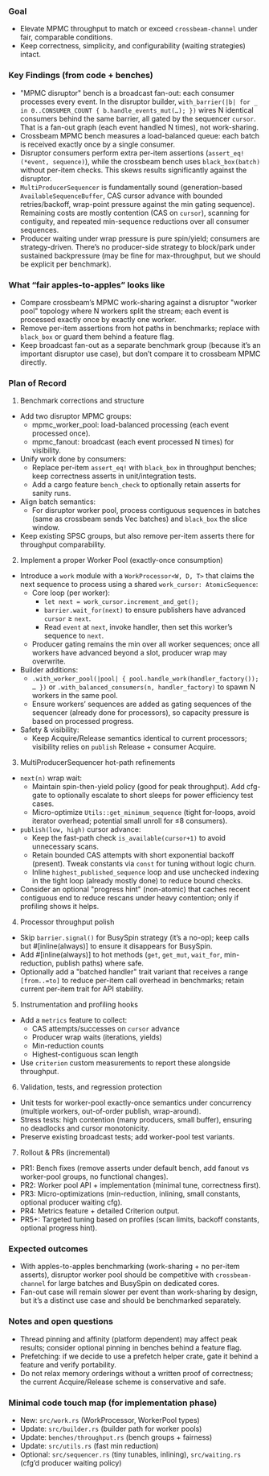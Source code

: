 ### Goal

- Elevate MPMC throughput to match or exceed `crossbeam-channel` under fair, comparable conditions.
- Keep correctness, simplicity, and configurability (waiting strategies) intact.

### Key Findings (from code + benches)

- "MPMC disruptor" bench is a broadcast fan-out: each consumer processes every event. In the disruptor builder, `with_barrier(|b| for _ in 0..CONSUMER_COUNT { b.handle_events_mut(…); })` wires N identical consumers behind the same barrier, all gated by the sequencer `cursor`. That is a fan-out graph (each event handled N times), not work-sharing.
- Crossbeam MPMC bench measures a load-balanced queue: each batch is received exactly once by a single consumer.
- Disruptor consumers perform extra per-item assertions (`assert_eq!(*event, sequence)`), while the crossbeam bench uses `black_box(batch)` without per-item checks. This skews results significantly against the disruptor.
- `MultiProducerSequencer` is fundamentally sound (generation-based `AvailableSequenceBuffer`, CAS cursor advance with bounded retries/backoff, wrap-point pressure against the min gating sequence). Remaining costs are mostly contention (CAS on `cursor`), scanning for contiguity, and repeated min-sequence reductions over all consumer sequences.
- Producer waiting under wrap pressure is pure spin/yield; consumers are strategy-driven. There’s no producer-side strategy to block/park under sustained backpressure (may be fine for max-throughput, but we should be explicit per benchmark).

### What “fair apples-to-apples” looks like

- Compare crossbeam’s MPMC work-sharing against a disruptor "worker pool" topology where N workers split the stream; each event is processed exactly once by exactly one worker.
- Remove per-item assertions from hot paths in benchmarks; replace with `black_box` or guard them behind a feature flag.
- Keep broadcast fan-out as a separate benchmark group (because it’s an important disruptor use case), but don’t compare it to crossbeam MPMC directly.

### Plan of Record

1. Benchmark corrections and structure

- Add two disruptor MPMC groups:
  - mpmc_worker_pool: load-balanced processing (each event processed once).
  - mpmc_fanout: broadcast (each event processed N times) for visibility.
- Unify work done by consumers:
  - Replace per-item `assert_eq!` with `black_box` in throughput benches; keep correctness asserts in unit/integration tests.
  - Add a cargo feature `bench_check` to optionally retain asserts for sanity runs.
- Align batch semantics:
  - For disruptor worker pool, process contiguous sequences in batches (same as crossbeam sends Vec batches) and `black_box` the slice window.
- Keep existing SPSC groups, but also remove per-item asserts there for throughput comparability.

2. Implement a proper Worker Pool (exactly-once consumption)

- Introduce a `work` module with a `WorkProcessor<W, D, T>` that claims the next sequence to process using a shared `work_cursor: AtomicSequence`:
  - Core loop (per worker):
    - `let next = work_cursor.increment_and_get();`
    - `barrier.wait_for(next)` to ensure publishers have advanced `cursor` ≥ `next`.
    - Read `event` at `next`, invoke handler, then set this worker’s sequence to `next`.
  - Producer gating remains the min over all worker sequences; once all workers have advanced beyond a slot, producer wrap may overwrite.
- Builder additions:
  - `.with_worker_pool(|pool| { pool.handle_work(handler_factory()); … })` or `.with_balanced_consumers(n, handler_factory)` to spawn N workers in the same pool.
  - Ensure workers’ sequences are added as gating sequences of the sequencer (already done for processors), so capacity pressure is based on processed progress.
- Safety & visibility:
  - Keep Acquire/Release semantics identical to current processors; visibility relies on `publish` Release + consumer Acquire.

3. MultiProducerSequencer hot-path refinements

- `next(n)` wrap wait:
  - Maintain spin-then-yield policy (good for peak throughput). Add cfg-gate to optionally escalate to short sleeps for power efficiency test cases.
  - Micro-optimize `Utils::get_minimum_sequence` (tight for-loops, avoid iterator overhead; potential small unroll for ≤8 consumers).
- `publish(low, high)` cursor advance:
  - Keep the fast-path check `is_available(cursor+1)` to avoid unnecessary scans.
  - Retain bounded CAS attempts with short exponential backoff (present). Tweak constants via `const` for tuning without logic churn.
  - Inline `highest_published_sequence` loop and use unchecked indexing in the tight loop (already mostly done) to reduce bound checks.
- Consider an optional "progress hint" (non-atomic) that caches recent contiguous end to reduce rescans under heavy contention; only if profiling shows it helps.

4. Processor throughput polish

- Skip `barrier.signal()` for BusySpin strategy (it’s a no-op); keep calls but #[inline(always)] to ensure it disappears for BusySpin.
- Add #[inline(always)] to hot methods (`get`, `get_mut`, `wait_for`, min-reduction, publish paths) where safe.
- Optionally add a "batched handler" trait variant that receives a range `[from..=to]` to reduce per-item call overhead in benchmarks; retain current per-item trait for API stability.

5. Instrumentation and profiling hooks

- Add a `metrics` feature to collect:
  - CAS attempts/successes on `cursor` advance
  - Producer wrap waits (iterations, yields)
  - Min-reduction counts
  - Highest-contiguous scan length
- Use `criterion` custom measurements to report these alongside throughput.

6. Validation, tests, and regression protection

- Unit tests for worker-pool exactly-once semantics under concurrency (multiple workers, out-of-order publish, wrap-around).
- Stress tests: high contention (many producers, small buffer), ensuring no deadlocks and cursor monotonicity.
- Preserve existing broadcast tests; add worker-pool test variants.

7. Rollout & PRs (incremental)

- PR1: Bench fixes (remove asserts under default bench, add fanout vs worker-pool groups, no functional changes).
- PR2: Worker pool API + implementation (minimal tune, correctness first).
- PR3: Micro-optimizations (min-reduction, inlining, small constants, optional producer waiting cfg).
- PR4: Metrics feature + detailed Criterion output.
- PR5+: Targeted tuning based on profiles (scan limits, backoff constants, optional progress hint).

### Expected outcomes

- With apples-to-apples benchmarking (work-sharing + no per-item asserts), disruptor worker pool should be competitive with `crossbeam-channel` for large batches and BusySpin on dedicated cores.
- Fan-out case will remain slower per event than work-sharing by design, but it’s a distinct use case and should be benchmarked separately.

### Notes and open questions

- Thread pinning and affinity (platform dependent) may affect peak results; consider optional pinning in benches behind a feature flag.
- Prefetching: if we decide to use a prefetch helper crate, gate it behind a feature and verify portability.
- Do not relax memory orderings without a written proof of correctness; the current Acquire/Release scheme is conservative and safe.

### Minimal code touch map (for implementation phase)

- New: `src/work.rs` (WorkProcessor, WorkerPool types)
- Update: `src/builder.rs` (builder path for worker pools)
- Update: `benches/throughput.rs` (bench groups + fairness)
- Update: `src/utils.rs` (fast min reduction)
- Optional: `src/sequencer.rs` (tiny tunables, inlining), `src/waiting.rs` (cfg’d producer waiting policy)
